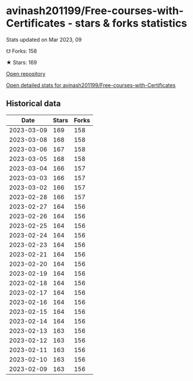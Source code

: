 # avinash201199/Free-courses-with-Certificates - stars & forks statistics

Stats updated on Mar 2023, 09

☋ Forks: 158

★ Stars: 169

[Open repository](https://github.com/avinash201199/Free-courses-with-Certificates)

[Open detailed stats for avinash201199/Free-courses-with-Certificates](https://reviewgithub.com/rep/avinash201199/Free-courses-with-Certificates)

## Historical data
| Date | Stars | Forks |
|------|-------|-------|
| 2023-03-09 | 169 | 158 | 
| 2023-03-08 | 168 | 158 | 
| 2023-03-06 | 167 | 158 | 
| 2023-03-05 | 168 | 158 | 
| 2023-03-04 | 166 | 157 | 
| 2023-03-03 | 166 | 157 | 
| 2023-03-02 | 166 | 157 | 
| 2023-02-28 | 166 | 157 | 
| 2023-02-27 | 164 | 156 | 
| 2023-02-26 | 164 | 156 | 
| 2023-02-25 | 164 | 156 | 
| 2023-02-24 | 164 | 156 | 
| 2023-02-23 | 164 | 156 | 
| 2023-02-21 | 164 | 156 | 
| 2023-02-20 | 164 | 156 | 
| 2023-02-19 | 164 | 156 | 
| 2023-02-18 | 164 | 156 | 
| 2023-02-17 | 164 | 156 | 
| 2023-02-16 | 164 | 156 | 
| 2023-02-15 | 164 | 156 | 
| 2023-02-14 | 164 | 156 | 
| 2023-02-13 | 163 | 156 | 
| 2023-02-12 | 163 | 156 | 
| 2023-02-11 | 163 | 156 | 
| 2023-02-10 | 163 | 156 | 
| 2023-02-09 | 163 | 156 | 


